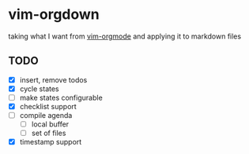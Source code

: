 # vim-orgdown

taking what I want from [vim-orgmode][1] and applying it to markdown files

[1]: https://github.com/jceb/vim-orgmode

## TODO

- [x] insert, remove todos
- [x] cycle states
- [ ] make states configurable
- [x] checklist support
- [ ] compile agenda
    - [ ] local buffer
    - [ ] set of files
- [x] timestamp support
